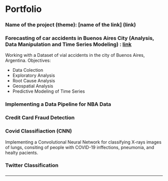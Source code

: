 # Portfolio 

### Name of the project (theme): [name of the link] (link)

### Forecasting of car accidents in Buenos Aires City (Analysis, Data Manipulation and Time Series Modeling) : [link](https://github.com/N34R20/Ciencia-de-Datos-DH/tree/main/TP-4)

Working with a Dataset of vial accidents in the city of Buenos Aires, Argentina. 
Objectives: 

- Data Colection
- Exploratory Analysis 
- Root Cause Analysis
- Geospatial Analysis
- Predictive Modeling of Time Series


### Implementing a Data Pipeline for NBA Data


### Credit Card Fraud Detection


### Covid Classifiaction (CNN)

Implementing a Convolutional Neural Network for classifying X-rays images of lungs, consiting of people with COVID-19 inffections, pneumonia, and healty pacients. 

### Twitter Classification


### 
-----------------------
